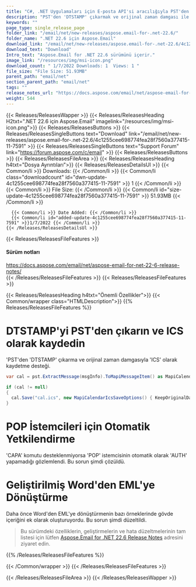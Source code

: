 ```yaml
---
title: "C#, .NET Uygulamaları için E-posta API'si aracılığıyla PST'den Zaman Damgasını Çıkarın"
description: "PST'den 'DTSTAMP' çıkarmak ve orijinal zaman damgası ile 'ICS' olarak kaydetmek için C# .NET API, POP istemcileri için otomatik AUTH, Word'den EML'ye dönüştürme geliştirildi."
keywords: ""
page_type: single_release_page
folder_link: "/email/net/new-releases/aspose.email-for-.net-22.6/"
folder_name: ".NET 22.6 için Aspose.Email"
download_link: "/email/net/new-releases/aspose.email-for-.net-22.6/4c1255cee698774fea28f7560a377415-11-7591"
download_text: "Download"
Intro_text: "Aspose.Email for .NET 22.6 sürümünü içerir."
image_link: "/resources/img/msi-icon.png"
download_count: " 1/7/2022 Downloads: 1  Views: 1 "
file_size: "File Size: 51.93MB"
parent_path: "email/net"
section_parent_path: "email/net"
tags: ""
release_notes_url: "https://docs.aspose.com/email/net/aspose-email-for-net-22-6-release-notes/"
weight: 544
---
```


{{< Releases/ReleasesWapper >}}
{{< Releases/ReleasesHeading H2txt=".NET 22.6 için Aspose.Email" imagelink="/resources/img/msi-icon.png">}}
{{< Releases/ReleasesButtons >}}
{{< Releases/ReleasesSingleButtons text="Download" link="/email/net/new-releases/aspose.email-for-.net-22.6/4c1255cee698774fea28f7560a377415-11-7591" >}}
{{< Releases/ReleasesSingleButtons text="Support Forum" link="https://forum.aspose.com/c/email" >}}
{{< Releases/ReleasesButtons >}}
{{< Releases/ReleasesFileArea >}}
{{< Releases/ReleasesHeading h4txt="Dosya Ayrıntıları">}}
{{< Releases/ReleasesDetailsUl >}}
{{< Common/li >}} Downloads: {{< /Common/li >}}
{{< Common/li class="downloadcount" id="dwn-update-4c1255cee698774fea28f7560a377415-11-7591" >}} 1 {{< /Common/li >}}
{{< Common/li >}} File Size: {{< /Common/li >}}
{{< Common/li id="size-update-4c1255cee698774fea28f7560a377415-11-7591" >}} 51.93MB {{< /Common/li >}}

      {{< Common/li >}} Date Added: {{< /Common/li >}}
      {{< Common/li id="added-update-4c1255cee698774fea28f7560a377415-11-7591" >}}1/7/2022 {{< /Common/li >}}
    {{< /Releases/ReleasesDetailsUl >}}

{{< Releases/ReleasesFileFeatures >}}
<h4>Sürüm notları</h4><div> <a href='https://docs.aspose.com/email/net/aspose-email-for-net-22-6-release-notes/'>https://docs.aspose.com/email/net/aspose-email-for-net-22-6-release-notes/</a></div>
{{< /Releases/ReleasesFileFeatures >}}
{{< Releases/ReleasesFileFeatures >}}

{{< Releases/ReleasesHeading h4txt="Önemli Özellikler">}}
{{< Common/wrapper class="HTMLDescription">}}
{{% Releases/ReleasesFileFeatures %}}

# DTSTAMP'yi PST'den çıkarın ve ICS olarak kaydedin

'PST'den 'DTSTAMP' çıkarma ve orijinal zaman damgasıyla 'ICS' olarak kaydetme desteği.

```csharp
var cal = pst.ExtractMessage(msgInfo).ToMapiMessageItem() as MapiCalendar;

if (cal != null)
{
  cal.Save("cal.ics", new MapiCalendarIcsSaveOptions() { KeepOriginalDateTimeStamp = true});
}
```

# POP İstemcileri için Otomatik Yetkilendirme

'CAPA' komutu desteklenmiyorsa 'POP' istemcisinin otomatik olarak 'AUTH' yapamadığı gözlemlendi. Bu sorun şimdi çözüldü.

# Geliştirilmiş Word'den EML'ye Dönüştürme

Daha önce Word'den EML'ye dönüştürmenin bazı örneklerinde gövde içeriğini ek olarak oluşturuyordu. Bu sorun şimdi düzeltildi.

> Bu sürümdeki özelliklerin, geliştirmelerin ve hata düzeltmelerinin tam listesi için lütfen [Aspose.Email for .NET 22.6 Release Notes](https://docs.aspose.com/email/net/aspose-email-for-net-22-6-release-notes/) adresini ziyaret edin.

{{% /Releases/ReleasesFileFeatures %}}

{{< /Common/wrapper >}}
{{< /Releases/ReleasesFileFeatures >}}

{{< /Releases/ReleasesFileArea >}}
{{< /Releases/ReleasesWapper >}}

